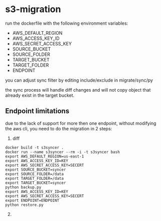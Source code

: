 # s3-migration

run the dockerfile with the following environment variables:

- AWS_DEFAULT_REGION
- AWS_ACCESS_KEY_ID
- AWS_SECRET_ACCESS_KEY
- SOURCE_BUCKET
- SOURCE_FOLDER
- TARGET_BUCKET
- TARGET_FOLDER
- ENDPOINT

you can adjust sync filter by editing include/exclude in migrate/sync/py

the sync process will handle diff changes and will not copy object that already exist in the target bucket.

## Endpoint limitations

due to the lack of support for more then one endpoint, without modifying the aws cli, you need to do the migration in 2 steps:

1. diff

```
docker build -t s3syncer .
docker run --name s3syncer --rm -i -t s3syncer bash
export AWS_DEFAULT_REGION=us-east-1
export AWS_ACCESS_KEY_ID=KEY
export AWS_SECRET_ACCESS_KEY=SECERT
export SOURCE_BUCKET=syncer
export SOURCE_FOLDER=/data
export TARGET_FOLDER=/data
export TARGET_BUCKET=syncer
python backup.py
export AWS_ACCESS_KEY_ID=KEY
export AWS_SECRET_ACCESS_KEY=SECERT
export ENDPOINT=ENDPOINT
python restore.py
```

2.
